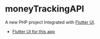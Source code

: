 # moneyTrackingAPI

A new PHP project Integrated with <a href="https://github.com/Tarasato/moneyTrackingAPI">Flutter UI</a>.

- [Flutter UI for this app](https://github.com/Tarasato/moneyTrackingAPI)
